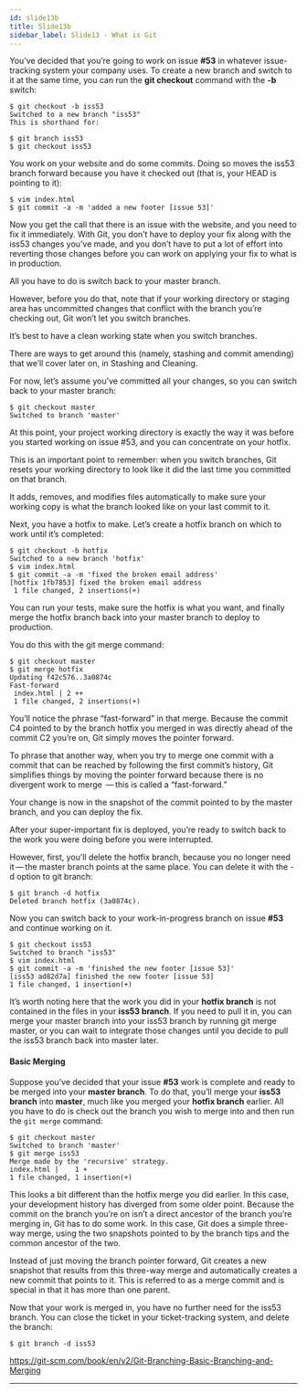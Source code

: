 ```yaml
---
id: slide13b
title: Slide13b
sidebar_label: Slide13 - What is Git
---
```


<!-- https://www.atlassian.com/git/tutorials/using-branches/git-merge -->

You’ve decided that you’re going to work on issue **#53** in whatever issue-tracking system your company uses. To create a new branch and switch to it at the same time, you can run the **git checkout** command with the **-b** switch:

```
$ git checkout -b iss53
Switched to a new branch "iss53"
This is shorthand for:

$ git branch iss53
$ git checkout iss53
```
You work on your website and do some commits. Doing so moves the iss53 branch forward because you have it checked out (that is, your HEAD is pointing to it):

```
$ vim index.html
$ git commit -a -m 'added a new footer [issue 53]'
```





Now you get the call that there is an issue with the website, and you need to fix it immediately. With Git, you don’t have to deploy your fix along with the iss53 changes you’ve made, and you don’t have to put a lot of effort into reverting those changes before you can work on applying your fix to what is in production.






All you have to do is switch back to your master branch.

However, before you do that, note that if your working directory or staging area has uncommitted changes that conflict with the branch you’re checking out, Git won’t let you switch branches.

It’s best to have a clean working state when you switch branches.

There are ways to get around this (namely, stashing and commit amending) that we’ll cover later on, in Stashing and Cleaning.

For now, let’s assume you’ve committed all your changes, so you can switch back to your master branch:

```
$ git checkout master
Switched to branch 'master'
```

At this point, your project working directory is exactly the way it was before you started working on issue #53, and you can concentrate on your hotfix.

This is an important point to remember: when you switch branches, Git resets your working directory to look like it did the last time you committed on that branch.

It adds, removes, and modifies files automatically to make sure your working copy is what the branch looked like on your last commit to it.

Next, you have a hotfix to make. Let’s create a hotfix branch on which to work until it’s completed:

```
$ git checkout -b hotfix
Switched to a new branch 'hotfix'
$ vim index.html
$ git commit -a -m 'fixed the broken email address'
[hotfix 1fb7853] fixed the broken email address
 1 file changed, 2 insertions(+)
```

 You can run your tests, make sure the hotfix is what you want, and finally merge the hotfix branch back into your master branch to deploy to production.

 You do this with the git merge command:

```
$ git checkout master
$ git merge hotfix
Updating f42c576..3a0874c
Fast-forward
 index.html | 2 ++
 1 file changed, 2 insertions(+)
 ```

You’ll notice the phrase “fast-forward” in that merge.
 Because the commit C4 pointed to by the branch hotfix you merged in was directly ahead of the commit C2 you’re on, Git simply moves the pointer forward.

 To phrase that another way, when you try to merge one commit with a commit that can be reached by following the first commit’s history, Git simplifies things by moving the pointer forward because there is no divergent work to merge  — this is called a “fast-forward.”

Your change is now in the snapshot of the commit pointed to by the master branch, and you can deploy the fix.

After your super-important fix is deployed, you’re ready to switch back to the work you were doing before you were interrupted.

However, first, you’ll delete the hotfix branch, because you no longer need it — the master branch points at the same place. You can delete it with the -d option to git branch:

```
$ git branch -d hotfix
Deleted branch hotfix (3a0874c).
```

Now you can switch back to your work-in-progress branch on issue **#53** and continue working on it.

```
$ git checkout iss53
Switched to branch "iss53"
$ vim index.html
$ git commit -a -m 'finished the new footer [issue 53]'
[iss53 ad82d7a] finished the new footer [issue 53]
1 file changed, 1 insertion(+)
```

It’s worth noting here that the work you did in your **hotfix branch** is not contained in the files in your **iss53 branch**. If you need to pull it in, you can merge your master branch into your iss53 branch by running git merge master, or you can wait to integrate those changes until you decide to pull the iss53 branch back into master later.

#### Basic Merging
Suppose you’ve decided that your issue **#53** work is complete and ready to be merged into your **master branch**. To do that, you’ll merge your **iss53 branch** into **master**, much like you merged your **hotfix branch** earlier. All you have to do is check out the branch you wish to merge into and then run the `git merge` command:

```
$ git checkout master
Switched to branch 'master'
$ git merge iss53
Merge made by the 'recursive' strategy.
index.html |    1 +
1 file changed, 1 insertion(+)
```

This looks a bit different than the hotfix merge you did earlier. In this case, your development history has diverged from some older point. Because the commit on the branch you’re on isn’t a direct ancestor of the branch you’re merging in, Git has to do some work. In this case, Git does a simple three-way merge, using the two snapshots pointed to by the branch tips and the common ancestor of the two.



Instead of just moving the branch pointer forward, Git creates a new snapshot that results from this three-way merge and automatically creates a new commit that points to it. This is referred to as a merge commit and is special in that it has more than one parent.

Now that your work is merged in, you have no further need for the iss53 branch. You can close the ticket in your ticket-tracking system, and delete the branch:

```
$ git branch -d iss53
```

https://git-scm.com/book/en/v2/Git-Branching-Basic-Branching-and-Merging


----
